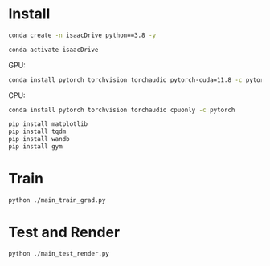 # Install
```bash
conda create -n isaacDrive python==3.8 -y
```

```bash
conda activate isaacDrive
```

GPU:
```bash
conda install pytorch torchvision torchaudio pytorch-cuda=11.8 -c pytorch -c nvidia
```

CPU:
```bash
conda install pytorch torchvision torchaudio cpuonly -c pytorch
```



```bash
pip install matplotlib
pip install tqdm
pip install wandb
pip install gym
```

# Train
```bash
python ./main_train_grad.py
```

# Test and Render

```bash
python ./main_test_render.py
```